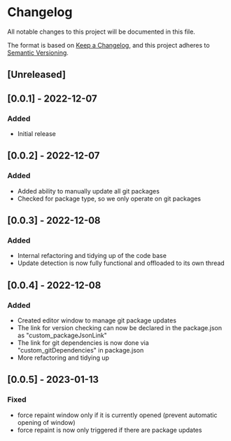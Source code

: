 # Changelog
All notable changes to this project will be documented in this file.

The format is based on [Keep a Changelog](https://keepachangelog.com/en/1.0.0/),
and this project adheres to [Semantic Versioning](https://semver.org/spec/v2.0.0.html).

## [Unreleased]

## [0.0.1] - 2022-12-07
### Added
- Initial release

## [0.0.2] - 2022-12-07
### Added
- Added ability to manually update all git packages
- Checked for package type, so we only operate on git packages

## [0.0.3] - 2022-12-08
### Added
- Internal refactoring and tidying up of the code base
- Update detection is now fully functional and offloaded to its own thread

## [0.0.4] - 2022-12-08
### Added
- Created editor window to manage git package updates
- The link for version checking can now be declared in the package.json as "custom_packageJsonLink"
- The link for git dependencies is now done via "custom_gitDependencies" in package.json
- More refactoring and tidying up

## [0.0.5] - 2023-01-13
### Fixed
- force repaint window only if it is currently opened (prevent automatic opening of window)
- force repaint is now only triggered if there are package updates

